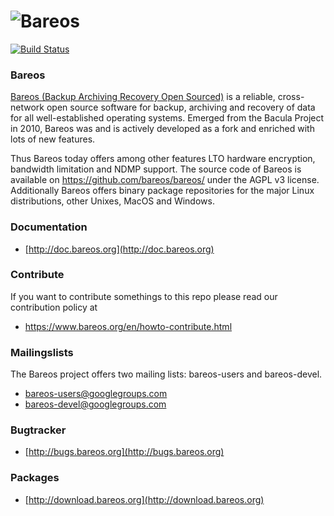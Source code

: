 # <img src="https://github.com/bareos/bareos-webui/blob/master/public/img/bareos.png" alt="Bareos" />

[![Build Status](https://travis-ci.org/bareos/bareos.png?branch=master)](https://travis-ci.org/bareos/bareos/branches)

### Bareos

[Bareos (Backup Archiving Recovery Open Sourced)](http://bugs.bareos.org) is a reliable, cross-network open source software for backup, archiving and recovery of data for all well-established operating systems. Emerged from the Bacula Project in 2010, Bareos was and is actively developed as a fork and enriched with lots of new features.

Thus Bareos today offers among other features LTO hardware encryption, bandwidth limitation and NDMP support. The source code of Bareos is available on https://github.com/bareos/bareos/ under the AGPL v3 license. Additionally Bareos offers binary package repositories for the major Linux distributions, other Unixes, MacOS and Windows.

### Documentation

  * [http://doc.bareos.org](http://doc.bareos.org)

### Contribute

If you want to contribute somethings to this repo please read our contribution
policy at

  * https://www.bareos.org/en/howto-contribute.html

### Mailingslists

The Bareos project offers two mailing lists: bareos-users and bareos-devel.

 * bareos-users@googlegroups.com
 * bareos-devel@googlegroups.com

### Bugtracker

  * [http://bugs.bareos.org](http://bugs.bareos.org)

### Packages

  * [http://download.bareos.org](http://download.bareos.org)

